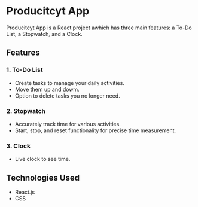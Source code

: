 # Producitcyt App

Producitcyt App is a React project awhich has three main features: a To-Do List, a Stopwatch, and a Clock.

## Features

### 1. To-Do List
- Create tasks to manage your daily activities.
- Move them up and dowm.
- Option to delete tasks you no longer need.

### 2. Stopwatch
- Accurately track time for various activities.
- Start, stop, and reset functionality for precise time measurement.

### 3. Clock
- Live clock to see time.


## Technologies Used

- React.js
- CSS



